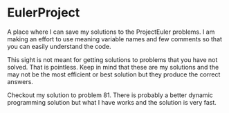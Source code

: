 # EulerProject
A place where I can save my solutions to the ProjectEuler problems.
I am making an effort to use meaning variable names and few comments
so that you can easily understand the code.

This sight is not meant for getting solutions to problems that you
have not solved.  That is pointless.  Keep in mind that these are
my solutions and the may not be the most efficient or best solution
but they produce the correct answers.

Checkout my solution to problem 81.  There is probably a better
dynamic programming solution but what I have works and the solution
is very fast.
#
